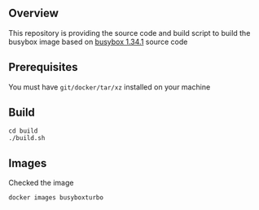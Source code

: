 ## Overview 
This repository is providing the source code and build script to build the busybox image based on [busybox 1.34.1](https://busybox.net/downloads/) source code

## Prerequisites
You must have `git/docker/tar/xz` installed on your machine

## Build
```
cd build
./build.sh
```

## Images
Checked the image
```
docker images busyboxturbo
```